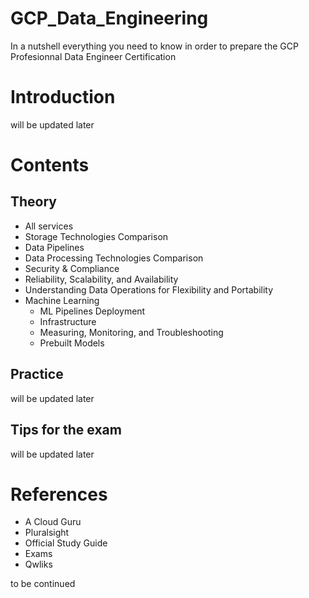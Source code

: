 # GCP_Data_Engineering
In a nutshell everything you need to know in order to prepare the GCP Profesionnal Data Engineer Certification

# Introduction
will be updated later

# Contents

## Theory
- All services
- Storage Technologies Comparison
- Data Pipelines
- Data Processing Technologies Comparison
- Security & Compliance
- Reliability, Scalability, and Availability
- Understanding Data Operations for Flexibility and Portability
- Machine Learning
    - ML Pipelines Deployment
    - Infrastructure
    - Measuring, Monitoring, and Troubleshooting
    - Prebuilt Models

## Practice
will be updated later

## Tips for the exam
will be updated later

# References
- A Cloud Guru
- Pluralsight
- Official Study Guide
- Exams
- Qwliks

to be continued
